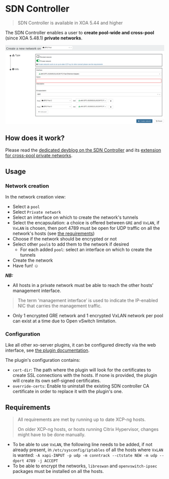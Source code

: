 # SDN Controller

> SDN Controller is available in XOA 5.44 and higher

The SDN Controller enables a user to **create pool-wide and cross-pool** (since XOA 5.48.1) **private networks**.

![](./assets/sdn-controller.png)

## How does it work?

Please read the [dedicated devblog on the SDN Controller](https://xen-orchestra.com/blog/xo-sdn-controller/) and its [extension for cross-pool private networks](https://xen-orchestra.com/blog/devblog-3-extending-the-sdn-controller/).

## Usage

### Network creation

In the network creation view:
- Select a `pool`
- Select `Private network`
- Select an interface on which to create the network's tunnels
- Select the encapsulation: a choice is offered between `GRE` and `VxLAN`, if `VxLAN` is chosen, then port 4789 must be open for UDP traffic on all the network's hosts (see [the requirements](#requirements))
- Choose if the network should be encrypted or not
- Select other `pool`s to add them to the network if desired
  - For each added `pool`: select an interface on which to create the tunnels
- Create the network
- Have fun! ☺

***NB:***
- All hosts in a private network must be able to reach the other hosts' management interface.
> The term ‘management interface’ is used to indicate the IP-enabled NIC that carries the management traffic.
- Only 1 encrypted GRE network and 1 encrypted VxLAN network per pool can exist at a time due to Open vSwitch limitation.

### Configuration

Like all other xo-server plugins, it can be configured directly via
the web interface, see [the plugin documentation](https://xen-orchestra.com/docs/plugins.html).

The plugin's configuration contains:
- `cert-dir`: The path where the plugin will look for the certificates to create SSL connections with the hosts.
If none is provided, the plugin will create its own self-signed certificates.
- `override-certs`: Enable to uninstall the existing SDN controller CA certificate in order to replace it with the plugin's one.

## Requirements

> All requirements are met by running up to date XCP-ng hosts.
>
> On older XCP-ng hosts, or hosts running Citrix Hypervisor, changes might have to be done manually.

- To be able to use `VxLAN`, the following line needs to be added, if not already present, in `/etc/sysconfig/iptables` of all the hosts where `VxLAN` is wanted: `-A xapi-INPUT -p udp -m conntrack --ctstate NEW -m udp --dport 4789 -j ACCEPT`
- To be able to encrypt the networks, `libreswan` and `openvswitch-ipsec` packages must be installed on all the hosts.
